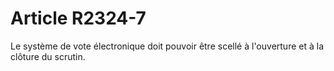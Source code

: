 # Article R2324-7

  
Le système de vote électronique doit pouvoir être scellé à l'ouverture et à la clôture du scrutin.